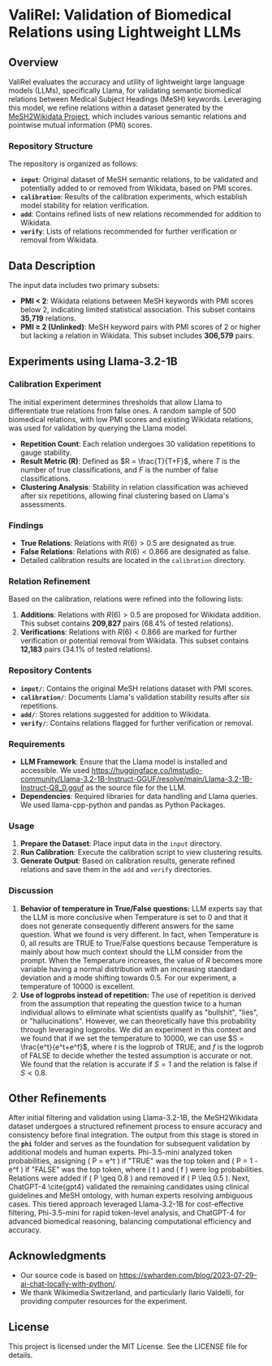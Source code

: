 # ValiRel: Validation of Biomedical Relations using Lightweight LLMs

## Overview
ValiRel evaluates the accuracy and utility of lightweight large language models (LLMs), specifically Llama, for validating semantic biomedical relations between Medical Subject Headings (MeSH) keywords. Leveraging this model, we refine relations within a dataset generated by the [MeSH2Wikidata Project](https://figshare.com/articles/dataset/MeSH2Wikidata_A_set_of_tools_for_the_interaction_between_MeSH_keywords_OBO_Foundry_and_Wikidata_for_enriching_biomedical_knowledge/24438184), which includes various semantic relations and pointwise mutual information (PMI) scores.

### Repository Structure
The repository is organized as follows:
- **`input`**: Original dataset of MeSH semantic relations, to be validated and potentially added to or removed from Wikidata, based on PMI scores.
- **`calibration`**: Results of the calibration experiments, which establish model stability for relation verification.
- **`add`**: Contains refined lists of new relations recommended for addition to Wikidata.
- **`verify`**: Lists of relations recommended for further verification or removal from Wikidata.

## Data Description
The input data includes two primary subsets:
  - **PMI < 2**: Wikidata relations between MeSH keywords with PMI scores below 2, indicating limited statistical association. This subset contains **35,719** relations.
  - **PMI ≥ 2 (Unlinked)**: MeSH keyword pairs with PMI scores of 2 or higher but lacking a relation in Wikidata. This subset includes **306,579** pairs.

## Experiments using Llama-3.2-1B

### Calibration Experiment
The initial experiment determines thresholds that allow Llama to differentiate true relations from false ones. A random sample of 500 biomedical relations, with low PMI scores and existing Wikidata relations, was used for validation by querying the Llama model.

- **Repetition Count**: Each relation undergoes 30 validation repetitions to gauge stability.
- **Result Metric (R)**: Defined as $R = \frac{T}{T+F}$, where $T$ is the number of true classifications, and $F$ is the number of false classifications.
- **Clustering Analysis**: Stability in relation classification was achieved after six repetitions, allowing final clustering based on Llama's assessments.

### Findings
- **True Relations**: Relations with $R(6) > 0.5$ are designated as true.
- **False Relations**: Relations with $R(6) < 0.866$ are designated as false.
- Detailed calibration results are located in the `calibration` directory.

### Relation Refinement
Based on the calibration, relations were refined into the following lists:
1. **Additions**: Relations with $R(6) > 0.5$ are proposed for Wikidata addition. This subset contains **209,827** pairs (68.4% of tested relations).
2. **Verifications**: Relations with $R(6) < 0.866$ are marked for further verification or potential removal from Wikidata. This subset contains **12,183** pairs (34.1% of tested relations).

### Repository Contents

- **`input/`**: Contains the original MeSH relations dataset with PMI scores.
- **`calibration/`**: Documents Llama's validation stability results after six repetitions.
- **`add/`**: Stores relations suggested for addition to Wikidata.
- **`verify/`**: Contains relations flagged for further verification or removal.

### Requirements

- **LLM Framework**: Ensure that the Llama model is installed and accessible. We used https://huggingface.co/lmstudio-community/Llama-3.2-1B-Instruct-GGUF/resolve/main/Llama-3.2-1B-Instruct-Q8_0.gguf as the source file for the LLM.
- **Dependencies**: Required libraries for data handling and Llama queries. We used llama-cpp-python and pandas as Python Packages.

### Usage

1. **Prepare the Dataset**: Place input data in the `input` directory.
2. **Run Calibration**: Execute the calibration script to view clustering results.
3. **Generate Output**: Based on calibration results, generate refined relations and save them in the `add` and `verify` directories.

### Discussion
1. **Behavior of temperature in True/False questions:** LLM experts say that the LLM is more conclusive when Temperature is set to 0 and that it does not generate consequently different answers for the same question. What we found is very different. In fact, when Temperature is 0, all results are TRUE to True/False questions because Temperature is mainly about how much context should the LLM consider from the prompt. When the Temperature increases, the value of $R$ becomes more variable having a normal distribution with an increasing standard deviation and a mode shifting towards 0.5. For our experiment, a temperature of 10000 is excellent.
2. **Use of logprobs instead of repetition:** The use of repetition is derived from the assumption that repeating the question twice to a human individual allows to eliminate what scientists qualify as "bullshit", "lies", or "hallucinations". However, we can theoretically have this probability through leveraging logprobs. We did an experiment in this context and we found that if we set the temperature to 10000, we can use $S = \frac{e^t}{e^t+e^f}$, where $t$ is the logprob of TRUE, and $f$ is the logprob of FALSE to decide whether the tested assumption is accurate or not. We found that the relation is accurate if $S = 1$ and the relation is false if $S < 0.8$.

## Other Refinements
After initial filtering and validation using Llama-3.2-1B, the MeSH2Wikidata dataset undergoes a structured refinement process to ensure accuracy and consistency before final integration. The output from this stage is stored in the **`phi`** folder and serves as the foundation for subsequent validation by additional models and human experts. Phi-3.5-mini analyzed token probabilities, assigning \( P = e^t \) if "TRUE" was the top token and \( P = 1 - e^f \) if "FALSE" was the top token, where \( t \) and \( f \) were log probabilities. Relations were added if \( P \geq 0.8 \) and removed if \( P \leq 0.5 \). Next, ChatGPT-4 \cite{gpt4} validated the remaining candidates using clinical guidelines and MeSH ontology, with human experts resolving ambiguous cases. This tiered approach leveraged Llama-3.2-1B for cost-effective filtering, Phi-3.5-mini for rapid token-level analysis, and ChatGPT-4 for advanced biomedical reasoning, balancing computational efficiency and accuracy.
## Acknowledgments
- Our source code is based on https://swharden.com/blog/2023-07-29-ai-chat-locally-with-python/.
- We thank Wikimedia Switzerland, and particularly Ilario Valdelli, for providing computer resources for the experiment.

## License

This project is licensed under the MIT License. See the LICENSE file for details.
